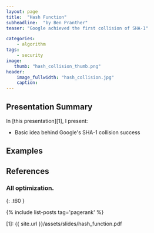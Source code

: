 ```yaml
---
layout: page
title:  "Hash Function"
subheadline:  "by Ben Pranther"
teaser: "Google achieved the first collision of SHA-1"

categories:
    - algorithm
tags:
    - security
image:
   thumb: "hash_collision_thumb.png"
header:
    image_fullwidth: "hash_collision.jpg"
    caption: 
---
```

<!-- Page Content Starts Here -->

## Presentation Summary
In [this presentation][1], I present:

  * Basic idea behind Google's SHA-1 collision success

## Examples

## References

### All optimization.
{: .t60 }

{% include list-posts tag='pagerank' %}

[1]: {{ site.url }}/assets/slides/hash_function.pdf
